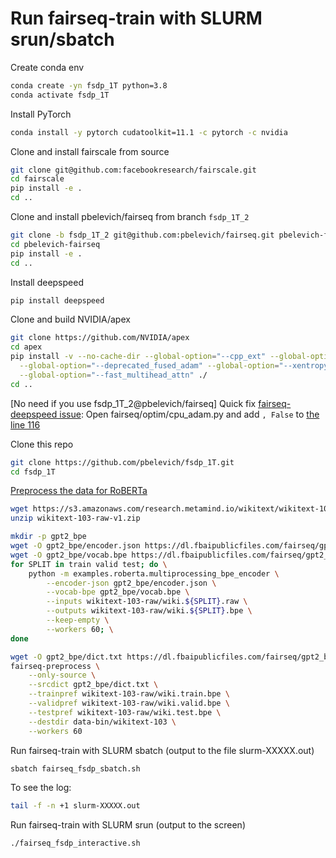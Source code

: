 # Run fairseq-train with SLURM srun/sbatch

Create conda env
```bash
conda create -yn fsdp_1T python=3.8
conda activate fsdp_1T
```
Install PyTorch
```bash
conda install -y pytorch cudatoolkit=11.1 -c pytorch -c nvidia
```
Clone and install fairscale from source
```bash
git clone git@github.com:facebookresearch/fairscale.git
cd fairscale
pip install -e .
cd ..
```
Clone and install pbelevich/fairseq from branch `fsdp_1T_2`
```bash
git clone -b fsdp_1T_2 git@github.com:pbelevich/fairseq.git pbelevich-fairseq
cd pbelevich-fairseq
pip install -e .
cd ..
```
Install deepspeed
```bash
pip install deepspeed
```
Clone and build NVIDIA/apex
```bash
git clone https://github.com/NVIDIA/apex
cd apex
pip install -v --no-cache-dir --global-option="--cpp_ext" --global-option="--cuda_ext" \
  --global-option="--deprecated_fused_adam" --global-option="--xentropy" \
  --global-option="--fast_multihead_attn" ./
cd ..
```
[No need if you use fsdp_1T_2@pbelevich/fairseq] Quick fix [fairseq-deepspeed issue](https://github.com/pytorch/fairseq/issues/3810):
Open fairseq/optim/cpu_adam.py and add `, False` to [the line 116](https://github.com/pytorch/fairseq/blob/1f7ef9ed1e1061f8c7f88f8b94c7186834398690/fairseq/optim/cpu_adam.py#L116)

Clone this repo
```bash
git clone https://github.com/pbelevich/fsdp_1T.git
cd fsdp_1T
```

[Preprocess the data for RoBERTa](https://github.com/pytorch/fairseq/blob/master/examples/roberta/README.pretraining.md#1-preprocess-the-data)
```bash
wget https://s3.amazonaws.com/research.metamind.io/wikitext/wikitext-103-raw-v1.zip
unzip wikitext-103-raw-v1.zip
```
```bash
mkdir -p gpt2_bpe
wget -O gpt2_bpe/encoder.json https://dl.fbaipublicfiles.com/fairseq/gpt2_bpe/encoder.json
wget -O gpt2_bpe/vocab.bpe https://dl.fbaipublicfiles.com/fairseq/gpt2_bpe/vocab.bpe
for SPLIT in train valid test; do \
    python -m examples.roberta.multiprocessing_bpe_encoder \
        --encoder-json gpt2_bpe/encoder.json \
        --vocab-bpe gpt2_bpe/vocab.bpe \
        --inputs wikitext-103-raw/wiki.${SPLIT}.raw \
        --outputs wikitext-103-raw/wiki.${SPLIT}.bpe \
        --keep-empty \
        --workers 60; \
done
```
```bash
wget -O gpt2_bpe/dict.txt https://dl.fbaipublicfiles.com/fairseq/gpt2_bpe/dict.txt
fairseq-preprocess \
    --only-source \
    --srcdict gpt2_bpe/dict.txt \
    --trainpref wikitext-103-raw/wiki.train.bpe \
    --validpref wikitext-103-raw/wiki.valid.bpe \
    --testpref wikitext-103-raw/wiki.test.bpe \
    --destdir data-bin/wikitext-103 \
    --workers 60
```
Run fairseq-train with SLURM sbatch (output to the file slurm-XXXXX.out)
```bash
sbatch fairseq_fsdp_sbatch.sh
```
To see the log:
```bash
tail -f -n +1 slurm-XXXXX.out
```
Run fairseq-train with SLURM srun (output to the screen)
```bash
./fairseq_fsdp_interactive.sh
```
